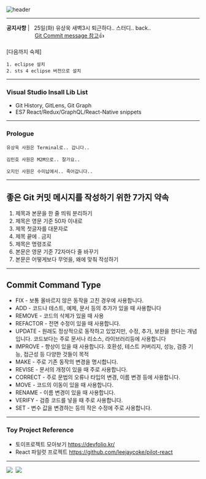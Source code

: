 ![header](https://capsule-render.vercel.app/api?type=waving&color=timeGradient&height=300&section=header&text=위대한%20스터디의%20서막&fontSize=70)

---

**공지사항** | &nbsp; 25일(화) 유상욱 새벽3시 퇴근하다.. 스터디.. back..
<br>
&emsp;&emsp;&emsp;&emsp;&emsp; [Git Commit message 참고](#commit-command-type)👍<br><br>
[다음까지 숙제]<br>

    1. eclipse 설치
    2. sts 4 eclipse 버전으로 설치

---

### Visual Studio Insall Lib List

- Git History, GitLens, Git Graph
- ES7 React/Redux/GraphQL/React-Native snippets

---

### Prologue

```
유상욱 사원은 Terminal로.. 갑니다..

김민호 사원은 M2M으로.. 잘가요..

오지인 사원은 수미납에서.. 죽어갑니다..
```

---

## 좋은 Git 커밋 메시지를 작성하기 위한 7가지 약속

1. 제목과 본문을 한 줄 띄워 분리하기
1. 제목은 영문 기준 50자 이내로
1. 제목 첫글자를 대문자로
1. 제목 끝에 . 금지
1. 제목은 명령조로
1. 본문은 영문 기준 72자마다 줄 바꾸기
1. 본문은 어떻게보다 무엇을, 왜에 맞춰 작성하기

---

## Commit Command Type

- FIX - 보통 올바르지 않은 동작을 고친 경우에 사용합니다.
- ADD - 코드나 테스트, 예제, 문서 등의 추가가 있을 때 사용합니다
- REMOVE - 코드의 삭제가 있을 때 사용
- REFACTOR - 전면 수정이 있을 때 사용합니다.
- UPDATE - 원래도 정상적으로 동작하고 있었지만, 수정, 추가, 보완을 한다는 개념입니다. 코드보다는 주로 문서나 리소스, 라이브러리등에 사용합니다
- IMPROVE - 향상이 있을 때 사용합니다. 호환성, 테스트 커버리지, 성능, 검증 기능, 접근성 등 다양한 것들이 목적
- MAKE - 주로 기존 동작의 변경을 명시합니다.
- REVISE - 문서의 개정이 있을 때 주로 사용합니다.
- CORRECT - 주로 문법의 오류나 타입의 변경, 이름 변경 등에 사용합니다.
- MOVE - 코드의 이동이 있을 때 사용합니다.
- RENAME - 이름 변경이 있을 때 사용합니다.
- VERIFY - 검증 코드를 넣을 때 주로 사용합니다.
- SET - 변수 값을 변경하는 등의 작은 수정에 주로 사용합니다.

---

### Toy Project Reference

- 토이프로젝트 모아보기 https://devfolio.kr/
- React 파일럿 프로젝트 https://github.com/leejaycoke/pilot-react

---

<img src="https://img.shields.io/badge/Java-007396?style=flat-square&logo=java&logoColor=white"/></a>&nbsp; <img src="https://img.shields.io/badge/Python-3776AB?style=flat-square&logo=python&logoColor=white"/></a>

